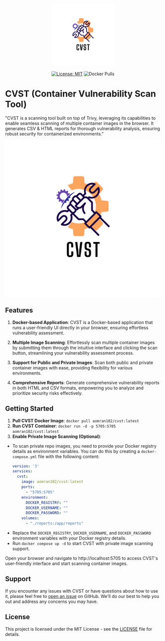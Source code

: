 <div align="center">
<img src="img/cvst.png" width="200">

[![License: MIT][license-img]][license]
![Docker Pulls][docker-pulls]
</div>

# CVST (Container Vulnerability Scan Tool)

"CVST is a scanning tool built on top of Trivy, leveraging its capabilities to enable seamless scanning of multiple container images in the browser. It generates CSV & HTML reports for thorough vulnerability analysis, ensuring robust security for containerized environments."

<div align="center">
  <img src="img/cvst.png" alt="cvst" width="800">
</div>

## Features

1. **Docker-based Application**: CVST is a Docker-based application that runs a user-friendly UI directly in your browser, ensuring effortless vulnerability assessment.

2. **Multiple Image Scanning**: Effortlessly scan multiple container images by submitting them through the intuitive interface and clicking the scan button, streamlining your vulnerability assessment process.

3. **Support for Public and Private Images**: Scan both public and private container images with ease, providing flexibility for various environments.

4. **Comprehensive Reports**: Generate comprehensive vulnerability reports in both HTML and CSV formats, empowering you to analyze and prioritize security risks effectively.

## Getting Started

1. **Pull CVST Docker Image**: 
`docker pull aomran102/cvst:latest`
&nbsp;
2. **Run CVST Container**: 
`docker run -d -p 5705:5705 aomran102/cvst:latest`
&nbsp;
3. **Enable Private Image Scanning (Optional)**:
- To scan private repo images, you need to provide your Docker registry details as environment variables. You can do this by creating a `docker-compose.yml` file with the following content:
    &nbsp;
    ``` yaml
    version: '3'
    services:
      cvst:
        image: aomran102/cvst:latest
        ports:
          - "5705:5705"
        environment:
          DOCKER_REGISTRY: ""
          DOCKER_USERNAME: ""
          DOCKER_PASSWORD: ""
        volumes:
          - "./reports:/app/reports"
    ```
- Replace the `DOCKER_REGISTRY`, `DOCKER_USERNAME`, and `DOCKER_PASSWORD` environment variables with your Docker registry details.
- Run `docker compose up -d` to start CVST with private image scanning support.

Open your browser and navigate to http://localhost:5705 to access CVST's user-friendly interface and start scanning container images.

## Support

If you encounter any issues with CVST or have questions about how to use it, please feel free to [open an issue](https://github.com/amromran102/cvst/issues) on GitHub. We'll do our best to help you out and address any concerns you may have.


## License

This project is licensed under the MIT License - see the [LICENSE](LICENSE) file for details.


[license]: https://github.com/amromran102/cvst/blob/main/LICENSE
[license-img]: https://img.shields.io/badge/License-MIT-yellow.svg
[docker-pulls]: https://img.shields.io/docker/pulls/aomran102/cvst?logo=docker&label=docker%20pulls%20%2F%20cvst